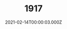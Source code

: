 ---
title: "1917"
year: 2019
date: 2021-02-14T00:00:03.000Z
permalink: /almanac/movies/2021-02-14-1917/index.html
link: https://letterboxd.com/rknightuk/film/1917/
rating: 3
tmdbid: 530915
---